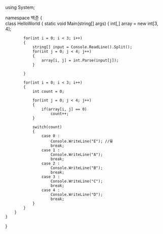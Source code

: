 using System;

namespace 백준
{    
    class HelloWorld {
        static void Main(string[] args) {
            int[,] array = new int[3, 4];

            for(int i = 0; i < 3; i++)
            {
                string[] input = Console.ReadLine().Split();
                for(int j = 0; j < 4; j++)
                {
                    array[i, j] = int.Parse(input[j]);
                }

            }

            for(int i = 0; i < 3; i++)
            {
                int count = 0;

                for(int j = 0; j < 4; j++)
                {
                    if(array[i, j] == 0)
                        count++;
                }

                switch(count)
                {
                    case 0 :
                        Console.WriteLine("E"); //윷
                        break;
                    case 1 :
                        Console.WriteLine("A");
                        break;
                    case 2 :
                        Console.WriteLine("B");
                        break;
                    case 3 :
                        Console.WriteLine("C");
                        break;
                    case 4 :
                        Console.WriteLine("D");
                        break;
                }
            }
        }
    }
}
